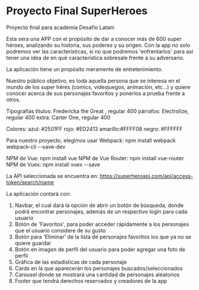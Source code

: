 # Proyecto Final SuperHeroes
 Proyecto final para academía Desafío Latam

<!-- Descripción de la aplicación -->
Esta sera una APP con el propósito de dar a conocer más de 600 super héroes, analizando su historia, sus poderes y su origen. Con la app no solo podremos ver las características, si no que podremos 'enfrentarlos' para así tener una idea de en qué característica sobresale frente a su adversario.
<!--Propósito-->
La aplicación tiene un propósito meramente de entretenimiento.

<!-- Público objetivo -->
Nuestro público objetivo, es toda aquella persona que se interesa en el mundo de los super héres (comics, videojuegos, animación, etc...) y quiere conocer acerca de sus personajes favoritos y ponerlos a prueba frente a otros.

<!-- Estilos y colores -->

Tipografías
titulos: Fredericka the Great , regular 400
párrafos: Electrolize, regular 400
extra: Carter One, regular 400

Colores:
azul: #2501FF
rojo: #ED2413
amarillo:#FFFF08
negro: #FFFFFF

<!-- Guía de instalación de dependencias -->
Para nuestro proyecto, elegimos usar Webpack:
npm install webpack webpack-cli --save-dev

NPM de Vue: npm install vue
NPM de Vue Router: npm install vue-router
NPM de Vuex: npm install vuex --save




<!--Rutas-->
La API seleccionada se encuentra en:
https://superheroapi.com/api/access-token/search/name


<!--Partes de la aplicación -->

La aplicación contará con:
1) Navbar, el cual dará la opción de abrir un botón de búsqueda, donde podrá encontrar personajes, además de un respectivo login para cada usuario
2) Botón de 'Favoritos', para poder acceder rápidamente a los personajes que el usuario considere de su gusto
3) Botón para 'Eliminar' de la lista de personajes favoritos los que ya no se quiere guardar
4) Botón en imagen de perfil del usuario para poder agregar una foto de perfil
5) Gráfica de las estadísticas de cada personaje
6) Cards en la que aparecerán los personajes buscados/seleccionados
7) Carousel donde se mostrará una cantidad de personajes aleatorios
8) Footer que tendrá derechos reservados y creadores de la app





